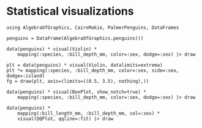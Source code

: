 # Statistical visualizations

````@example statistical_visualizations
using AlgebraOfGraphics, CairoMakie, PalmerPenguins, DataFrames

penguins = DataFrame(AlgebraOfGraphics.penguins())

data(penguins) * visual(Violin) *
    mapping(:species, :bill_depth_mm, color=:sex, dodge=:sex) |> draw
````

````@example statistical_visualizations
plt = data(penguins) * visual(Violin, datalimits=extrema)
plt *= mapping(:species, :bill_depth_mm, color=:sex, side=:sex, dodge=:island)
fg = draw(plt, axis=(limits=((0.5, 3.5), nothing),))
````

````@example statistical_visualizations
data(penguins) * visual(BoxPlot, show_notch=true) *
    mapping(:species, :bill_depth_mm, color=:sex, dodge=:sex) |> draw
````

````@example statistical_visualizations
data(penguins) *
    mapping(:bill_length_mm, :bill_depth_mm, col=:sex) *
    visual(QQPlot, qqline=:fit) |> draw
````



